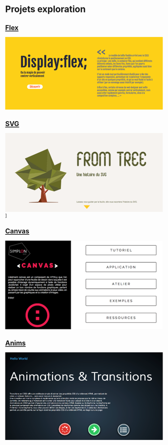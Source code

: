 # Projets exploration

## [Flex](http://rxlabz.com/simplon/flex)
<a href="http://rxlabz.com/simplon/flex" target="_blank">![flexsite](assets/Flexsite.png)</a>

## [SVG](http://charlineau.cluster005.ovh.net)
<a href="http://charlineau.cluster005.ovh.net" target="_blank">![svg_site](assets/svg_site.png)]</a>

## [Canvas](http://rxlabz.com/simplon/canvas)
<a href="http://rxlabz.com/simplon/canvas" target="_blank">![canvas_site](assets/canvas.png)</a>

## [Anims](http://rxlabz.com/simplon/anims)
<a href="http://rxlabz.com/simplon/anims" target="_blank">![anims](assets/Animation_Transition.png)</a>
